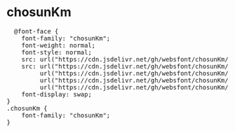 # chosunKm

<pre>
  @font-face {
    font-family: "chosunKm";
    font-weight: normal;
    font-style: normal;
    src: url("https://cdn.jsdelivr.net/gh/websfont/chosunKm/chosunKm.eot");
    src: url("https://cdn.jsdelivr.net/gh/websfont/chosunKm/chosunKm.eot?#iefix") format("embedded-opentype"),
         url("https://cdn.jsdelivr.net/gh/websfont/chosunKm/chosunKm.woff2") format("woff2"),
         url("https://cdn.jsdelivr.net/gh/websfont/chosunKm/chosunKm.woff") format("woff"),
         url("https://cdn.jsdelivr.net/gh/websfont/chosunKm/chosunKm.ttf") format("truetype");
    font-display: swap;
} 
.chosunKm {
    font-family: "chosunKm";
}
</pre>
